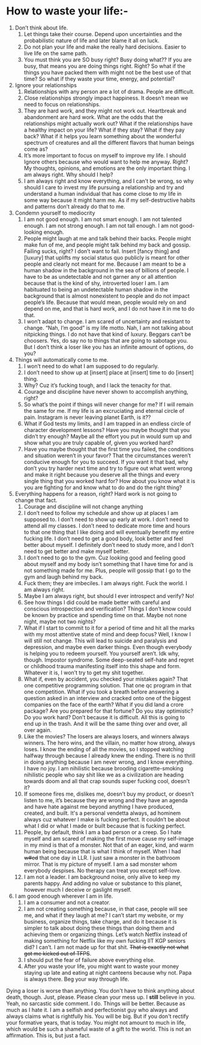 # **How to waste your life**:-

1. Don’t think about life.
   1. Let things take their course. Depend upon uncertainties and the probabilistic nature of life and later blame it all on luck.
   2. Do not plan your life and make the really hard decisions. Easier to live life on the same path.
   3. You must think you are SO busy right? Busy doing what?? If you are busy, that means you are doing things right. Right? So what if the things you have packed them with might not be the best use of that time? So what if they waste your time, energy, and potential?
2. Ignore your relationships
   1. Relationships with any person are a lot of drama. People are difficult.
   2. Close relationships strongly impact happiness. It doesn’t mean we need to focus on relationships.
   3. They are hard work, and they might not work out. Heartbreak and abandonment are hard work. What are the odds that the relationships might actually work out? What if the relationships have a healthy impact on your life? What if they stay? What if they pay back? What if it helps you learn something about the wonderful spectrum of creatures and all the different flavors that human beings come as?
   4. It’s more important to focus on myself to improve my life. I should Ignore others because who would want to help me anyway. Right? My thoughts, opinions, and emotions are the only important thing. I am always right. Why should I help?
   5. I am always right and know everything, and I can’t be wrong, so why should I care to invest my life pursuing a relationship and try and understand a human individual that has come close to my life in some way because it might harm me. As if my self-destructive habits and patterns don’t already do that to me.
3. Condemn yourself to mediocrity
   1. I am not good enough. I am not smart enough. I am not talented enough. I am not strong enough. I am not tall enough. I am not good-looking enough.
   2. People might laugh at me and talk behind their backs. People might make fun of me, and people might talk behind my back and gossip. Failing sucks, right? I don’t want to fail. Insert [fancy thing] and [luxury] that uplifts my social status quo publicly is meant for other people and clearly not meant for me. Because I am meant to be a human shadow in the background in the sea of billions of people. I have to be as undetectable and not garner any or all attention because that is the kind of shy, introverted loser I am. I am habituated to being an undetectable human shadow in the background that is almost nonexistent to people and do not impact people’s life. Because that would mean, people would rely on and depend on me, and that is hard work, and I do not have it in me to do that.
   3. I won’t adapt to change. I am scared of uncertainty and resistant to change. “Nah, I’m good” is my life motto. Nah, I am not talking about nitpicking things. I do not have that kind of luxury. Beggars can’t be choosers. Yes, do say no to things that are going to sabotage you. But I don’t think a loser like you has an infinite amount of options, do you?
5. Things will automatically come to me.
   1. I won’t need to do what I am supposed to do regularly.
   2. I don’t need to show up at [insert] place at [insert] time to do [insert] thing.
   3. Why? Cuz it’s fucking tough, and I lack the tenacity for that.
   4. Courage and discipline have never shown to accomplish anything, right?
   5. So what’s the point if things will never change for me? If I will remain the same for me. If my life is an excruciating and eternal circle of pain. Instagram is never leaving planet Earth, is it??
   6. What if God tests my limits, and I am trapped in an endless circle of character development lessons? Have you maybe thought that you didn’t try enough? Maybe all the effort you put in would sum up and show what you are truly capable of, given you worked hard?
   7. Have you maybe thought that the first time you failed, the conditions and situation weren’t in your favor? That the circumstances weren’t conducive enough for you to succeed. If you want it that bad, why don’t you try harder next time and try to figure out what went wrong and make it right because you deserve all the things and every single thing that you worked hard for? How about you know what it is you are fighting for and know what to do and do the right thing?
7. Everything happens for a reason, right? Hard work is not going to change that fact.
   1. Courage and discipline will not change anything
   2. I don’t need to follow my schedule and show up at places I am supposed to. I don’t need to show up early at work. I don’t need to attend all my classes. I don’t need to dedicate more time and hours to that one thing that I like doing and will eventually benefit my entire fucking life. I don’t need to get a good body, look better and feel better about myself. I definitely don’t need to study more, and I don’t need to get better and make myself better.
   3. I don’t need to go to the gym. Cuz looking good and feeling good about myself and my body isn’t something that I have time for and is not something made for me. Plus, people will gossip that I go to the gym and laugh behind my back.
   4. Fuck them; they are imbeciles. I am always right.  Fuck the world. I am always right.
   5. Maybe I am always right, but should I ever introspect and verify? No!
   6. See how things I did could be made better with careful and conscious introspection and verification? Things I don’t know could be known by practice and spending time on that. Maybe not none night, maybe not two nights?
   7. What if I start to commit to it for a period of time and hit all the marks with my most attentive state of mind and deep focus? Well, I know I will still not change. This will lead to suicide and paralysis and depression, and maybe even darker things. Even though everybody is helping you to redeem yourself. You yourself aren’t. Idk why, though. Impostor syndrome. Some deep-seated self-hate and regret or childhood trauma manifesting itself into this shape and form. Whatever it is, I won’t try to get my shit together.
   8. What if, even by accident, you checked your mistakes again? That one competitive programming solution. That one qc program in that one competition. What if you took a breath before answering a question asked in an interview and cracked onto one of the biggest companies on the face of the earth? What if you did land a crore package? Are you prepared for that fortune? Do you stay optimistic? Do you work hard? Don’t because it is difficult. All this is going to end up in the trash. And it will be the same thing over and over, all over again.
   9. Like the movies? The losers are always losers, and winners always winners. The hero wins, and the villain, no matter how strong, always loses. I know the ending of all the movies, so I stopped watching halfway through because I already knew the ending. There is no thrill in doing anything because I am never wrong, and I know everything. I have no joy. I am nihilistic because brooding cigarette-smoking nihilistic people who say shit like we as a civilization are heading towards doom and all that crap sounds super fucking cool, doesn't it?
   10. If someone fires me, dislikes me, doesn’t buy my product, or doesn’t listen to me, it’s because they are wrong and they have an agenda and have hate against me beyond anything I have produced, created, and built. It's a personal vendetta always, ad hominem always cuz whatever I make is fucking perfect. It couldn’t be about what I did or what I made or built because that is fucking perfect.
   11. People, by default, think I am a bad person or a creep. So I hate myself and am scared of making the first move cause my self-image in my mind is that of a monster. Not that of an eager, kind, and warm human being because that is what I think of myself. When I had ~~w#ed~~ that one day in LLR. I just saw a monster in the bathroom mirror. That is my picture of myself. I am a sad monster whom everybody despises. No therapy can treat you except self-love.
   12. I am not a leader. I am background noise, only alive to keep my parents happy. And adding no value or substance to this planet, however much I deceive or gaslight myself.
8. I am good enough wherever I am in life. 
   1. I am a consumer and not a creator.
   2. I am not creating something because, in that case, people will see me, and what if they laugh at me? I can’t start my website, or my business, organize things, take charge, and do it because it is simpler to talk about doing these things than doing them and achieving them or organizing things. Let’s watch Netflix instead of making something for Netflix like my own fucking IIT KGP seniors did? I can’t. I am not made up for that shit. ~~That is exactly not what got me kicked out of TFPS~~.
   3. I should put the fear of failure above everything else.
   4. After you waste your life, you might want to waste your money staying up late and eating at night canteens because why not. Papa is always there. Beg your way through life.
  
Dying a loser is worse than anything. You don't have to think anything about death, though. Just, please. Please clean your mess up. I **still** believe in you. Yeah, no sarcastic side comment. I do. Things will be better. Because as much as I hate it. I am a selfish and perfectionist guy who always and always claims what is rightfully his. You will be big. But if you don't rectify your formative years, that is today. You might not amount to much in life, which would be such a shameful waste of a gift to the world. This is not an affirmation. This is, but just a fact.
